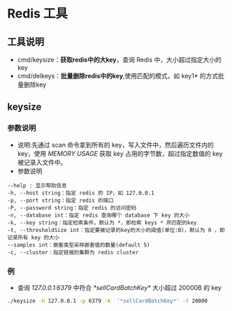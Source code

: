 # Redis 工具

## 工具说明
+ cmd/keysize：**获取redis中的大key**，查询 Redis 中，大小超过指定大小的 key
+ cmd/delkeys：**批量删除redis中的key**,使用匹配的模式，如 key1\*  的方式批量删除key

## keysize
### 参数说明
+ 说明:先通过 scan 命令拿到所有的 key，写入文件中，然后遍历文件内的 key，使用 *MEMORY USAGE* 获取 key 占用的字节数，超过指定数值的 key 被记录入文件中。
+ 参数说明

```
--help : 显示帮助信息
-h, --host string：指定 redis 的 IP，如 127.0.0.1
-p, --port string：指定 redis 的端口
-P, --password string：指定 redis 的访问密码
-n, --database int：指定 redis 查询哪个 database 下 key 的大小
-k, --key string：指定检索条件，默认为 *，即检索 keys * 所匹配的key
-t, --thresholdSize int：指定要被记录的key的大小的阈值(单位:B)，默认为 0 ，即记录所有 key 的大小
--samples int：嵌套类型采样嵌套值的数量(default 5)
-c, --cluster：指定链接的集群为 redis cluster
```

### 例
+ 查询 *127.0.0.1:6379* 中符合 *\*sellCardBatchKey\** 大小超过 20000B 的 key

```bash
./keysize -h 127.0.0.1 -p 6379 -k  '*sellCardBatchKey*' -t 20000
```
